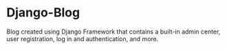 # Django-Blog
 Blog created using Django Framework that contains a built-in admin center, user registration, log in and authentication, and more.
